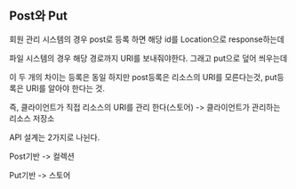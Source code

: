 ## Post와 Put

회원 관리 시스템의 경우 post로 등록 하면 해당 id를 Location으로 response하는데

파일 시스템의 경우 해당 경로까지 URI를 보내줘야한다. 그래고 put으로 덮어 씌우는데

이 두 개의 차이는 등록은 동일 하지만 post등록은 리소스의 URI를 모른다는것, put등록은 URI를 알아야 한다는 것.

즉, 클라이언트가 직접 리소스의 URI를 관리 한다(스토어) -> 클라이언트가 관리하는 리소스 저장소

API 설계는 2가지로 나뉜다.

Post기반 -> 컬렉션

Put기반 -> 스토어
